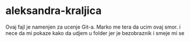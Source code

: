 # aleksandra-kraljica
Ovaj fajl je namenjen za ucenje Git-a.
Marko me tera da ucim ovaj smor. i nece da mi pokaze kako da udjem u folder jer je bezobraznik i smeje mi se